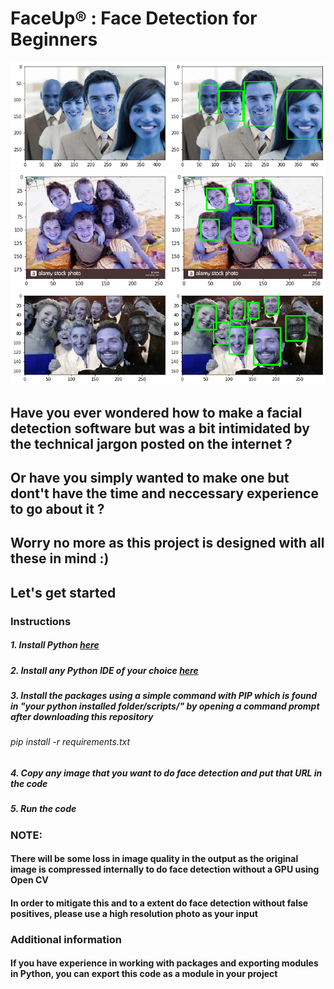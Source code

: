 <h1> FaceUp® : Face Detection for Beginners </h1>




![join1](https://github.com/ShankarNarayanan97/FaceUp/blob/master/join1.jpg)
![join1](https://github.com/ShankarNarayanan97/FaceUp/blob/master/join2.jpg)
![join1](https://github.com/ShankarNarayanan97/FaceUp/blob/master/join3.jpg)

<h2> Have you ever wondered how to make a facial detection software but was a bit intimidated by the technical jargon posted on the internet ? </h2>
<h2> Or have you simply wanted to make one but dont't have the time and neccessary experience to go about it ? </h2> 

<h2>Worry no more as this project is designed with all these in mind :) </h2>

<h2> Let's get started</h2>
<h3> Instructions </h3>
<h5>1. Install Python <a href="https://www.python.org/downloads/">here</a> </h5>
<h5>2. Install any Python IDE of your choice <a href="https://wiki.python.org/moin/IntegratedDevelopmentEnvironments">here</a> </h5>
<h5>3. Install the packages using a simple command with PIP which is found in "your python installed folder/scripts/" by opening a command prompt after downloading this repository </h5>
<h6>pip install -r requirements.txt </h6>
<h5>4. Copy any image that you want to do face detection and put that URL in the code </h5>
<h5>5. Run the code </h5>
<h3> NOTE: </h3>
<h4> There will be some loss in image quality in the output as the original image is compressed internally to do face detection without a GPU using Open CV </h4> 
<h4> In order to mitigate this and to a extent do face detection without false positives, please use a high resolution photo as your input </h4>

<h3> Additional information </h3>
<h4> If you have experience in working with packages and exporting modules in Python, you can export this code as a module in your project </h4>

